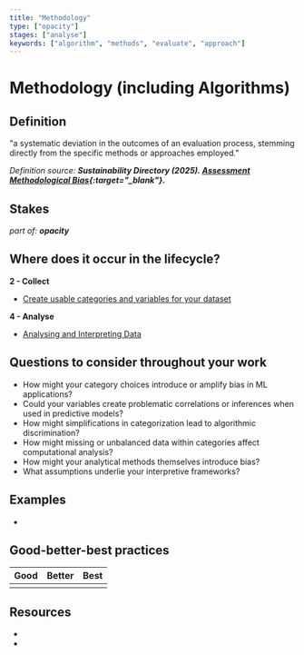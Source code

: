 ```yaml
---
title: "Methodology"
type: ["opacity"]
stages: ["analyse"]
keywords: ["algorithm", "methods", "evaluate", "approach"]
---
```

# Methodology (including Algorithms)

## Definition
"a systematic deviation in the outcomes of an evaluation process, stemming directly from the specific methods or approaches employed."
 
_Definition source: **Sustainability Directory (2025). [Assessment Methodological Bias](https://energy.sustainability-directory.com/term/data-durability/){:target="_blank"}.**_

## Stakes
_part of: **opacity**_


  

## Where does it occur in the lifecycle?

**2 - Collect**

- [Create usable categories and variables for your dataset](/lifecycle/collection/#create-usable-categories-and-variables-for-your-dataset)

**4 - Analyse**

- [Analysing and Interpreting Data](/lifecycle/analyse/#analysing-and-interpreting-data)

## Questions to consider throughout your work
- How might your category choices introduce or amplify bias in ML applications?
- Could your variables create problematic correlations or inferences when used in predictive models?
- How might simplifications in categorization lead to algorithmic discrimination?
- How might missing or unbalanced data within categories affect computational analysis?
- How might your analytical methods themselves introduce bias?
- What assumptions underlie your interpretive frameworks?

## Examples
-

## Good-better-best practices

| Good | Better | Best|
|---|---|---|
| | | | 


## Resources
- 
- 